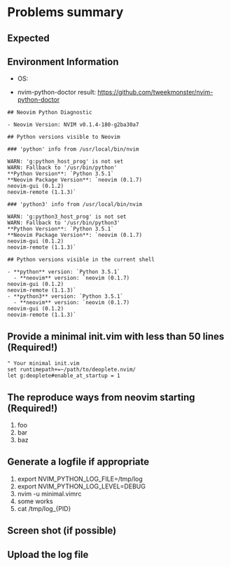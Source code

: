 # Problems summary


## Expected


## Environment Information

 * OS:

 * nvim-python-doctor result:
https://github.com/tweekmonster/nvim-python-doctor

```
## Neovim Python Diagnostic

- Neovim Version: NVIM v0.1.4-180-g2ba30a7

## Python versions visible to Neovim

### 'python' info from /usr/local/bin/nvim

WARN: 'g:python_host_prog' is not set
WARN: Fallback to '/usr/bin/python'
**Python Version**: `Python 3.5.1`
**Neovim Package Version**: `neovim (0.1.7)
neovim-gui (0.1.2)
neovim-remote (1.1.3)`

### 'python3' info from /usr/local/bin/nvim

WARN: 'g:python3_host_prog' is not set
WARN: Fallback to '/usr/bin/python3'
**Python Version**: `Python 3.5.1`
**Neovim Package Version**: `neovim (0.1.7)
neovim-gui (0.1.2)
neovim-remote (1.1.3)`

## Python versions visible in the current shell

- **python** version: `Python 3.5.1`
  - **neovim** version: `neovim (0.1.7)
neovim-gui (0.1.2)
neovim-remote (1.1.3)`
- **python3** version: `Python 3.5.1`
  - **neovim** version: `neovim (0.1.7)
neovim-gui (0.1.2)
neovim-remote (1.1.3)`
```

## Provide a minimal init.vim with less than 50 lines (Required!)

```vim
" Your minimal init.vim
set runtimepath+=~/path/to/deoplete.nvim/
let g:deoplete#enable_at_startup = 1
```


## The reproduce ways from neovim starting (Required!)

 1. foo
 2. bar
 3. baz


## Generate a logfile if appropriate

 1. export NVIM_PYTHON_LOG_FILE=/tmp/log
 2. export NVIM_PYTHON_LOG_LEVEL=DEBUG
 3. nvim -u minimal.vimrc
 4. some works
 5. cat /tmp/log_{PID}


## Screen shot (if possible)


## Upload the log file
